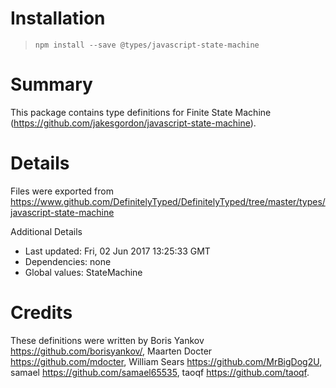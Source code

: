 # Installation
> `npm install --save @types/javascript-state-machine`

# Summary
This package contains type definitions for Finite State Machine (https://github.com/jakesgordon/javascript-state-machine).

# Details
Files were exported from https://www.github.com/DefinitelyTyped/DefinitelyTyped/tree/master/types/javascript-state-machine

Additional Details
 * Last updated: Fri, 02 Jun 2017 13:25:33 GMT
 * Dependencies: none
 * Global values: StateMachine

# Credits
These definitions were written by Boris Yankov <https://github.com/borisyankov/>, Maarten Docter <https://github.com/mdocter>, William Sears <https://github.com/MrBigDog2U>, samael <https://github.com/samael65535>, taoqf <https://github.com/taoqf>.

